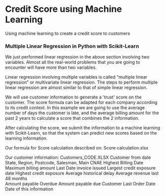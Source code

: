# Credit Score using Machine Learning
Using machine learning to create a credit score to customers

### Multiple Linear Regression in Python with Scikit-Learn

We just performed linear regression in the above section involving two variables. Almost all the real-world problems that you are going to encounter will have more than two variables.

Linear regression involving multiple variables is called “multiple linear regression” or multivariate linear regression. The steps to perform multiple linear regression are almost similar to that of simple linear regression.

We will use customer information to generate a 'trust' score on the customer. The score formula can be adapted for each company according to its credit context. In this example we are going to use the average number of days the customer is late, and the average billing amount for the past 2 years to calculate a score that combines the 2 information.

After calculating the score, we submit the information to a machine learning with Scikit-Learn, so that the system can predict new scores based on the learning information.


Our formula for Score calculation described on: Score calculation.xlsx

Our customer information: Customers_CODE.XLSX
  Customer from date
  State, Region, Postcode, Salesman, Main CNAE
  Highest Billing Date
  Maximum billing amount
  Last Date invoice issued
  Largest credit exposure date
  Highest credit exposure
  Average historical delay
  Average revenue last 48 months  
  Amount payable Overdue
  Amount payable due
  Customer Last Order Date
  Date of this information
 




